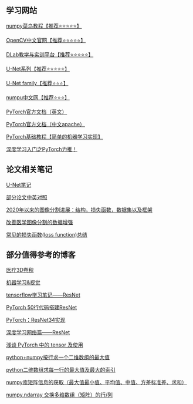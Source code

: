 ## 学习网站

<a href="https://www.runoob.com/numpy/numpy-tutorial.html">numpy菜鸟教程【推荐⭐⭐⭐⭐⭐】</a>

<a href="https://opencv.apachecn.org">OpenCV中文官网【推荐⭐⭐⭐⭐⭐】</a></a>

<a href="https://lab.datafountain.cn/">DLab教学与实训平台【推荐⭐⭐⭐⭐⭐】</a>

<a href="https://github.com/mrgloom/awesome-semantic-segmentation">U-Net系列【推荐⭐⭐⭐⭐⭐】</a>

<a href="https://github.com/ShawnBIT/UNet-family">U-Net family【推荐⭐⭐⭐】</a>

<a href="https://www.numpy.org.cn/">numpu中文网【推荐⭐⭐⭐】</a>

<a href="https://pytorch.org/docs/stable/index.html">PyTorch官方文档（英文）</a>

<a href="https://pytorch.apachecn.org">PyTorch官方文档（中文apache）</a>

<a href="https://www.sohu.com/a/196836207_642762">PyTorch基础教程【简单的机器学习实现】</a>

<a href="https://wizardforcel.gitbooks.io/learn-dl-with-pytorch-liaoxingyu/content/">深度学习入门之PyTorch力推！</a>

## 论文相关笔记

<a href="https://zhuanlan.zhihu.com/p/46251798">U-Net笔记</a>

<a href="https://github.com/SnailTyan/deep-learning-papers-translation">部分论文中英对照</a>

<a href="https://zhuanlan.zhihu.com/p/123081328">2020年以来的图像分割进展：结构，损失函数，数据集以及框架</a>

<a href="https://zhuanlan.zhihu.com/p/142108953">改善医学图像分割的数据增强</a>

<a href="https://zhuanlan.zhihu.com/p/58883095">常见的损失函数(loss function)总结</a>

## 部分值得参考的博客
<a href="https://www.freesion.com/article/90891214471/">医疗3D卷积</a>

<a href="https://www.cnblogs.com/Terrypython/category/1255030.html">机器学习&视觉</a>

<a href="https://www.cnblogs.com/wj-1314/p/11519663.html">[tensorflow学习笔记——ResNet](https://www.cnblogs.com/wj-1314/p/11519663.html)</a>

<a href="https://blog.csdn.net/zhenaoxi1077/article/details/80951034">PyTorch 50行代码搭建ResNet</a>

<a href="https://blog.csdn.net/qq_30159015/article/details/80756558">PyTorch：ResNet34实现</a>

<a href="https://blog.csdn.net/weixin_43624538/article/details/85049699">深度学习网络篇——ResNet</a>

<a href="https://zhuanlan.zhihu.com/p/67184419">浅谈 PyTorch 中的 tensor 及使用</a>

<a href="https://blog.csdn.net/qq_27261889/article/details/82907939">python+numpy按行求一个二维数组的最大值</a>

<a href="https://blog.csdn.net/iamjingong/article/details/86636934">python二维数组求每一行的最大值及最大的索引</a>

<a href="https://blog.csdn.net/zhning12L/article/details/78664495">numpy库矩阵信息的获取（最大值最小值、平均值、中值、方差标准差、求和）</a>

<a href="https://blog.csdn.net/lanchunhui/article/details/51737428">numpy.ndarray 交换多维数组（矩阵）的行/列</a>
